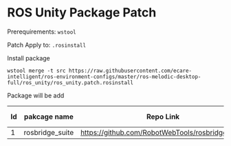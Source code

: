 # ROS Unity Package Patch

Prerequirements: `wstool`

Patch Apply to: `.rosinstall`

Install package

    wstool merge -t src https://raw.githubusercontent.com/ecare-intelligent/ros-environment-configs/master/ros-melodic-desktop-full/ros_unity/ros_unity.patch.rosinstall

Package will be add

Id | pakcage name | Repo Link | depends by
--- | --- | ---| ---
1 | rosbridge_suite | https://github.com/RobotWebTools/rosbridge_suite |